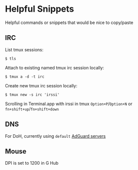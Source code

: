 # Helpful Snippets

Helpful commands or snippets that would be nice to copy/paste

## IRC

List tmux sessions:

    $ tls

Attach to existing named tmux irc session locally:

    $ tmux a -d -t irc  

Create new tmux irc session locally:

    $ tmux new -s irc 'irssi'

Scrolling in Terminal.app with irssi in tmux `Option+P`/`Option+N` or `fn+shift+up`/`fn+shift+down` 
 
## DNS

For DoH, currently using `default` [AdGuard servers](https://adguard.com/en/adguard-dns/overview.html#instruction )

## Mouse

DPI is set to 1200 in G Hub
